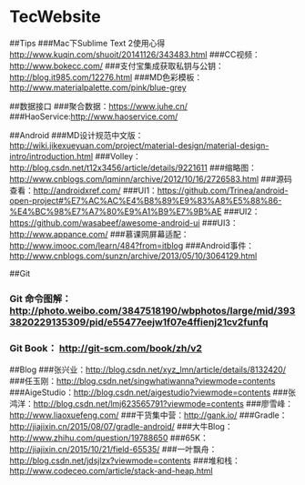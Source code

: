 # TecWebsite

##Tips
###Mac下Sublime Text 2使用心得 http://www.kuqin.com/shuoit/20141126/343483.html
###CC视频：http://www.bokecc.com/
###支付宝集成获取私钥与公钥：http://blog.it985.com/12276.html
###MD色彩模板：http://www.materialpalette.com/pink/blue-grey

##数据接口
###聚合数据：https://www.juhe.cn/
###HaoService:http://www.haoservice.com/



##Android
###MD设计规范中文版：http://wiki.jikexueyuan.com/project/material-design/material-design-intro/introduction.html
###Volley：http://blog.csdn.net/t12x3456/article/details/9221611
###缩略图：http://www.cnblogs.com/lqminn/archive/2012/10/16/2726583.html
###源码查看：http://androidxref.com/
###UI1：https://github.com/Trinea/android-open-project#%E7%AC%AC%E4%B8%89%E9%83%A8%E5%88%86-%E4%BC%98%E7%A7%80%E9%A1%B9%E7%9B%AE
###UI2：https://github.com/wasabeef/awesome-android-ui
###UI3：http://www.appance.com/
###慕课网屏幕适配：http://www.imooc.com/learn/484?from=itblog
###Android事件：http://www.cnblogs.com/sunzn/archive/2013/05/10/3064129.html

##Git
### Git 命令图解：http://photo.weibo.com/3847518190/wbphotos/large/mid/3933820229135309/pid/e55477eejw1f07e4ffienj21cv2funfq
### Git Book： http://git-scm.com/book/zh/v2

##Blog
###张兴业：http://blog.csdn.net/xyz_lmn/article/details/8132420/
###任玉刚：http://blog.csdn.net/singwhatiwanna?viewmode=contents
###AigeStudio：http://blog.csdn.net/aigestudio?viewmode=contents
###张鸿洋：http://blog.csdn.net/lmj623565791?viewmode=contents
###廖雪峰：http://www.liaoxuefeng.com/
###干货集中营：http://gank.io/
###Gradle：http://jiajixin.cn/2015/08/07/gradle-android/
###大牛Blog：http://www.zhihu.com/question/19788650
###65K：http://jiajixin.cn/2015/10/21/field-65535/
###一叶飘舟： http://blog.csdn.net/jdsjlzx?viewmode=contents
###堆和栈：http://www.codeceo.com/article/stack-and-heap.html
